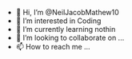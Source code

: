 - 👋 Hi, I’m @NeilJacobMathew10
- 👀 I’m interested in Coding
- 🌱 I’m currently learning nothin
- 💞️ I’m looking to collaborate on ...
- 📫 How to reach me ...

<!---
NeilJacobMathew10/NeilJacobMathew10 is a ✨ special ✨ repository because its `README.md` (this file) appears on your GitHub profile.
You can click the Preview link to take a look at your changes.
--->
